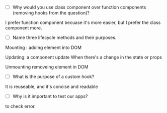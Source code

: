 - [ ] Why would you use class component over function components (removing hooks from the question)?

I prefer function component becuase it's more easier, but I prefer the class component more.


- [ ] Name three lifecycle methods and their purposes.

Mounting : adding element into DOM 

Updating: a component update When there's a change in the state or props 

Unmounting removeing element in DOM

- [ ] What is the purpose of a custom hook? 

It is reuseable, and it's concise and readable 


- [ ] Why is it important to test our apps?

to check error.